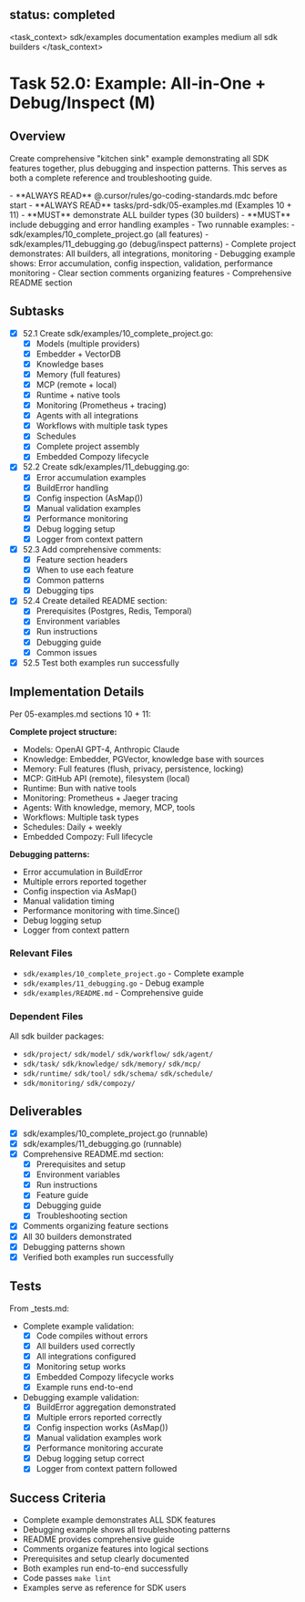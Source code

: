 ## status: completed

<task_context>
<domain>sdk/examples</domain>
<type>documentation</type>
<scope>examples</scope>
<complexity>medium</complexity>
<dependencies>all sdk builders</dependencies>
</task_context>

# Task 52.0: Example: All‑in‑One + Debug/Inspect (M)

## Overview

Create comprehensive "kitchen sink" example demonstrating all SDK features together, plus debugging and inspection patterns. This serves as both a complete reference and troubleshooting guide.

<critical>
- **ALWAYS READ** @.cursor/rules/go-coding-standards.mdc before start
- **ALWAYS READ** tasks/prd-sdk/05-examples.md (Examples 10 + 11)
- **MUST** demonstrate ALL builder types (30 builders)
- **MUST** include debugging and error handling examples
</critical>

<requirements>
- Two runnable examples:
  - sdk/examples/10_complete_project.go (all features)
  - sdk/examples/11_debugging.go (debug/inspect patterns)
- Complete project demonstrates: All builders, all integrations, monitoring
- Debugging example shows: Error accumulation, config inspection, validation, performance monitoring
- Clear section comments organizing features
- Comprehensive README section
</requirements>

## Subtasks

- [x] 52.1 Create sdk/examples/10_complete_project.go:
  - [x] Models (multiple providers)
  - [x] Embedder + VectorDB
  - [x] Knowledge bases
  - [x] Memory (full features)
  - [x] MCP (remote + local)
  - [x] Runtime + native tools
  - [x] Monitoring (Prometheus + tracing)
  - [x] Agents with all integrations
  - [x] Workflows with multiple task types
  - [x] Schedules
  - [x] Complete project assembly
  - [x] Embedded Compozy lifecycle
- [x] 52.2 Create sdk/examples/11_debugging.go:
  - [x] Error accumulation examples
  - [x] BuildError handling
  - [x] Config inspection (AsMap())
  - [x] Manual validation examples
  - [x] Performance monitoring
  - [x] Debug logging setup
  - [x] Logger from context pattern
- [x] 52.3 Add comprehensive comments:
  - [x] Feature section headers
  - [x] When to use each feature
  - [x] Common patterns
  - [x] Debugging tips
- [x] 52.4 Create detailed README section:
  - [x] Prerequisites (Postgres, Redis, Temporal)
  - [x] Environment variables
  - [x] Run instructions
  - [x] Debugging guide
  - [x] Common issues
- [x] 52.5 Test both examples run successfully

## Implementation Details

Per 05-examples.md sections 10 + 11:

**Complete project structure:**
- Models: OpenAI GPT-4, Anthropic Claude
- Knowledge: Embedder, PGVector, knowledge base with sources
- Memory: Full features (flush, privacy, persistence, locking)
- MCP: GitHub API (remote), filesystem (local)
- Runtime: Bun with native tools
- Monitoring: Prometheus + Jaeger tracing
- Agents: With knowledge, memory, MCP, tools
- Workflows: Multiple task types
- Schedules: Daily + weekly
- Embedded Compozy: Full lifecycle

**Debugging patterns:**
- Error accumulation in BuildError
- Multiple errors reported together
- Config inspection via AsMap()
- Manual validation timing
- Performance monitoring with time.Since()
- Debug logging setup
- Logger from context pattern

### Relevant Files

- `sdk/examples/10_complete_project.go` - Complete example
- `sdk/examples/11_debugging.go` - Debug example
- `sdk/examples/README.md` - Comprehensive guide

### Dependent Files

All sdk builder packages:
- `sdk/project/` `sdk/model/` `sdk/workflow/` `sdk/agent/`
- `sdk/task/` `sdk/knowledge/` `sdk/memory/` `sdk/mcp/`
- `sdk/runtime/` `sdk/tool/` `sdk/schema/` `sdk/schedule/`
- `sdk/monitoring/` `sdk/compozy/`

## Deliverables

- [x] sdk/examples/10_complete_project.go (runnable)
- [x] sdk/examples/11_debugging.go (runnable)
- [x] Comprehensive README.md section:
  - [x] Prerequisites and setup
  - [x] Environment variables
  - [x] Run instructions
  - [x] Feature guide
  - [x] Debugging guide
  - [x] Troubleshooting section
- [x] Comments organizing feature sections
- [x] All 30 builders demonstrated
- [x] Debugging patterns shown
- [x] Verified both examples run successfully

## Tests

From _tests.md:

- Complete example validation:
  - [x] Code compiles without errors
  - [x] All builders used correctly
  - [x] All integrations configured
  - [x] Monitoring setup works
  - [x] Embedded Compozy lifecycle works
  - [x] Example runs end-to-end

- Debugging example validation:
  - [x] BuildError aggregation demonstrated
  - [x] Multiple errors reported correctly
  - [x] Config inspection works (AsMap())
  - [x] Manual validation examples work
  - [x] Performance monitoring accurate
  - [x] Debug logging setup correct
  - [x] Logger from context pattern followed

## Success Criteria

- Complete example demonstrates ALL SDK features
- Debugging example shows all troubleshooting patterns
- README provides comprehensive guide
- Comments organize features into logical sections
- Prerequisites and setup clearly documented
- Both examples run end-to-end successfully
- Code passes `make lint`
- Examples serve as reference for SDK users
